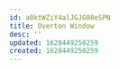 ```yaml
---
id: a0ktWZiY4alJGJG08eSPN
title: Overton Window
desc: ''
updated: 1628449250259
created: 1628449250259
---
```


